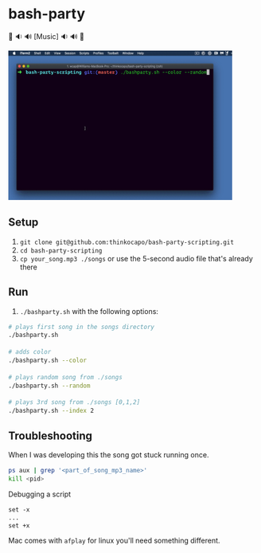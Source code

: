 # bash-party
:tada: :sound: :loud_sound: [Music] :sound: :loud_sound: :tada:  

<img src="./bash-party.gif" width="450" height="300">

## Setup
1. `git clone git@github.com:thinkocapo/bash-party-scripting.git`
2. `cd bash-party-scripting`
3. `cp your_song.mp3 ./songs` or use the 5-second audio file that's already there

## Run
1. `./bashparty.sh` with the following options:
``` bash
# plays first song in the songs directory
./bashparty.sh

# adds color
./bashparty.sh --color

# plays random song from ./songs
./bashparty.sh --random

# plays 3rd song from ./songs [0,1,2]
./bashparty.sh --index 2
```

## Troubleshooting
When I was developing this the song got stuck running once.
``` bash
ps aux | grep '<part_of_song_mp3_name>'
kill <pid>
```
Debugging a script
```
set -x
...
set +x
```

Mac comes with `afplay` for linux you'll need something different.
